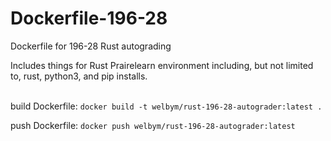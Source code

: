 # Dockerfile-196-28
Dockerfile for 196-28 Rust autograding

Includes things for Rust Prairelearn environment including, but not limited to, rust, python3, and pip installs.

\
build Dockerfile: `docker build -t welbym/rust-196-28-autograder:latest .`

push Dockerfile: `docker push welbym/rust-196-28-autograder:latest`
